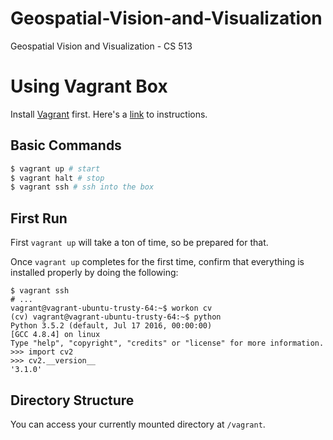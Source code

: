 # Geospatial-Vision-and-Visualization
Geospatial Vision and Visualization - CS 513

# Using Vagrant Box

Install [Vagrant](https://www.vagrantup.com/) first. Here's a [link](https://www.vagrantup.com/docs/installation/) to instructions.

## Basic Commands

```bash
$ vagrant up # start
$ vagrant halt # stop
$ vagrant ssh # ssh into the box
```

## First Run

First `vagrant up` will take a ton of time, so be prepared for that.

Once `vagrant up` completes for the first time, confirm that everything is installed properly by doing the following:

```
$ vagrant ssh
# ...
vagrant@vagrant-ubuntu-trusty-64:~$ workon cv
(cv) vagrant@vagrant-ubuntu-trusty-64:~$ python
Python 3.5.2 (default, Jul 17 2016, 00:00:00)
[GCC 4.8.4] on linux
Type "help", "copyright", "credits" or "license" for more information.
>>> import cv2
>>> cv2.__version__
'3.1.0'
```

## Directory Structure

You can access your currently mounted directory at `/vagrant`.
